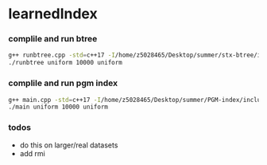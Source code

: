 # learnedIndex
### complile and run btree
```sh
g++ runbtree.cpp -std=c++17 -I/home/z5028465/Desktop/summer/stx-btree/include -o runbtree -ftree-vectorize -march=native -Ofast -finline-functions -m64 -funroll-loops
./runbtree uniform 10000 uniform
```
### complile and run pgm index
```sh
g++ main.cpp -std=c++17 -I/home/z5028465/Desktop/summer/PGM-index/include -o main -ftree-vectorize -march=native -Ofast -finline-functions -m64 -funroll-loops
./main uniform 10000 uniform
```
### todos
- do this on larger/real datasets
- add rmi
